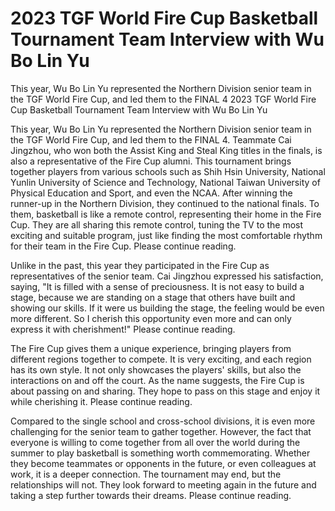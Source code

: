 #  2023 TGF World Fire Cup Basketball Tournament Team Interview with Wu Bo Lin Yu

This year, Wu Bo Lin Yu represented the Northern Division senior team in the TGF World Fire Cup, and led them to the FINAL 4 
  2023 TGF World Fire Cup Basketball Tournament Team Interview with Wu Bo Lin Yu

This year, Wu Bo Lin Yu represented the Northern Division senior team in the TGF World Fire Cup, and led them to the FINAL 4. Teammate Cai Jingzhou, who won both the Assist King and Steal King titles in the finals, is also a representative of the Fire Cup alumni. This tournament brings together players from various schools such as Shih Hsin University, National Yunlin University of Science and Technology, National Taiwan University of Physical Education and Sport, and even the NCAA. After winning the runner-up in the Northern Division, they continued to the national finals. To them, basketball is like a remote control, representing their home in the Fire Cup. They are all sharing this remote control, tuning the TV to the most exciting and suitable program, just like finding the most comfortable rhythm for their team in the Fire Cup. Please continue reading.

Unlike in the past, this year they participated in the Fire Cup as representatives of the senior team. Cai Jingzhou expressed his satisfaction, saying, "It is filled with a sense of preciousness. It is not easy to build a stage, because we are standing on a stage that others have built and showing our skills. If it were us building the stage, the feeling would be even more different. So I cherish this opportunity even more and can only express it with cherishment!" Please continue reading.

The Fire Cup gives them a unique experience, bringing players from different regions together to compete. It is very exciting, and each region has its own style. It not only showcases the players' skills, but also the interactions on and off the court. As the name suggests, the Fire Cup is about passing on and sharing. They hope to pass on this stage and enjoy it while cherishing it. Please continue reading.

Compared to the single school and cross-school divisions, it is even more challenging for the senior team to gather together. However, the fact that everyone is willing to come together from all over the world during the summer to play basketball is something worth commemorating. Whether they become teammates or opponents in the future, or even colleagues at work, it is a deeper connection. The tournament may end, but the relationships will not. They look forward to meeting again in the future and taking a step further towards their dreams. Please continue reading.